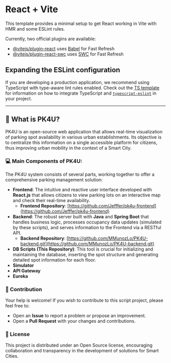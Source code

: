 # React + Vite

This template provides a minimal setup to get React working in Vite with HMR and some ESLint rules.

Currently, two official plugins are available:

- [@vitejs/plugin-react](https://github.com/vitejs/vite-plugin-react/blob/main/packages/plugin-react) uses [Babel](https://babeljs.io/) for Fast Refresh
- [@vitejs/plugin-react-swc](https://github.com/vitejs/vite-plugin-react/blob/main/packages/plugin-react-swc) uses [SWC](https://swc.rs/) for Fast Refresh

## Expanding the ESLint configuration

If you are developing a production application, we recommend using TypeScript with type-aware lint rules enabled. Check out the [TS template](https://github.com/vitejs/vite/tree/main/packages/create-vite/template-react-ts) for information on how to integrate TypeScript and [`typescript-eslint`](https://typescript-eslint.io) in your project.

---
## 🌟 What is PK4U?

PK4U is an open-source web application that allows real-time visualization of parking spot availability in various urban establishments. Its objective is to centralize this information on a single accessible platform for citizens, thus improving urban mobility in the context of a Smart City.

### 💻 Main Components of PK4U:

The PK4U system consists of several parts, working together to offer a comprehensive parking management solution:

* **Frontend**: The intuitive and reactive user interface developed with **React.js** that allows citizens to view parking lots on an interactive map and check their real-time availability.
    * **Frontend Repository**: [https://github.com/Jefffer/pk4u-frontend](https://github.com/Jefffer/pk4u-frontend)
* **Backend**: The robust server built with **Java** and **Spring Boot** that handles business logic, processes occupancy data updates (simulated by these scripts), and serves information to the Frontend via a RESTful API.
    * **Backend Repository**: [https://github.com/MMunozLo/PK4U-backend.git](https://github.com/MMunozLo/PK4U-backend.git)
* **DB Scripts (This Repository)**: This tool is crucial for initializing and maintaining the database, inserting the spot structure and generating detailed spot information for each floor.
* **Simulator**
* **API Gateway**
* **Eureka**

### 🤝 Contribution
Your help is welcome! If you wish to contribute to this script project, please feel free to:

* Open an **Issue** to report a problem or propose an improvement.
* Open a **Pull Request** with your changes and contributions.

### 📄 License
This project is distributed under an Open Source license, encouraging collaboration and transparency in the development of solutions for Smart Cities.
